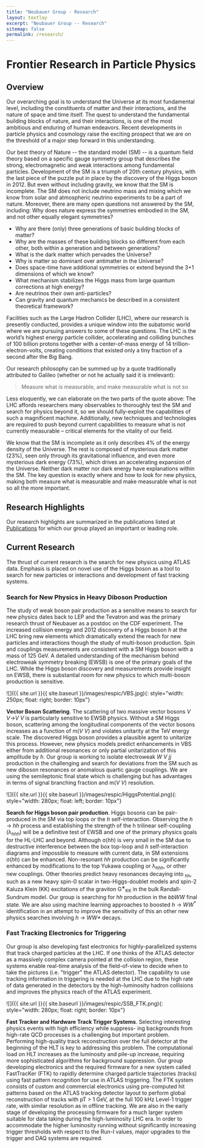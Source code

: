 ```yaml
---
title: "Neubauer Group - Research"
layout: textlay
excerpt: "Neubauer Group -- Research"
sitemap: false
permalink: /research/
---
```


# Frontier Research in Particle Physics

## Overview

Our overarching goal is to understand the Universe at its most fundamental level, including the constituents of matter and their interactions, and the nature of space and time itself. The quest to understand the fundamental building blocks of nature, and their interactions, is one of the most ambitious and enduring of human endeavors. Recent developments in particle physics and cosmology raise the exciting prospect that we are on the threshold of a major step forward in this understanding.

Our best theory of Nature -- the standard model (SM) --  is a quantum field theory based on a specific gauge symmetry group that describes the strong, electromagnetic and weak interactions among fundamental particles. Development of the SM is a triumph of 20th century physics, with the last piece of the puzzle put in place by the discovery of the Higgs boson in 2012. But even without including gravity, we know that the SM is incomplete. The SM does not include neutrino mass and mixing which we know from solar and atmospheric neutrino experiments to be a part of nature. Moreover, there are many open questions not answered by the SM, including: Why does nature express the symmetries embodied in the SM, and not other equally elegant symmetries?

* Why are there (only) three generations of basic building blocks of matter?
* Why are the masses of these building blocks so different from each other, both within a generation and between generations?
* What is the dark matter which pervades the Universe?
* Why is matter so dominant over antimatter in the Universe?
* Does space-time have additional symmetries or extend beyond the 3+1 dimensions of which we know?
* What mechanism stabilizes the Higgs mass from large quantum corrections at high energy?
* Are neutrinos their own anti-particles?
* Can gravity and quantum mechanics be described in a consistent theoretical framework?

Facilities such as the Large Hadron Collider (LHC), where our research is presently conducted, provides a unique window into the subatomic world where we are pursuing answers to some of these questions. The LHC is the world’s highest energy particle collider, accelerating and colliding bunches of 100 billion protons together with a center-of-mass energy of 14 trillion- electron-volts, creating conditions that existed only a tiny fraction of a second after the Big Bang.

Our research philosophy can be summed up by a quote traditionally attributed to Galileo (whether or not he actually said it is irrelevant):

> Measure what is measurable, and make measurable what is not so

Less eloquently, we can elaborate on the two parts of the quote above: The LHC affords researchers many observables to thoroughly test the SM and search for physics beyond it, so we should fully-exploit the capabilities of such a magnificent machine. Additionally, new techniques and technologies are required to push beyond current capabilities to measure what is not currently measurable – critical elements for the vitality of our field.

We know that the SM is incomplete as it only describes 4% of the energy density of the Universe. The rest is composed of mysterious dark matter (23%), seen only through its gravitational influence, and even more mysterious dark energy (73%), which drives an accelerating expansion of the Universe. Neither dark matter nor dark energy have explanations within the SM. The key question is exactly where and how to look for new physics, making both measure what is measurable and make measurable what is not so all the more important.

## Research Highlights

Our research highlights are summarized in the publications listed at <a href="{{ site.url }}{{ site.baseurl }}/publications">Publications</a> for which our group played an important or leading role.

## Current Research

The thrust of current research is the search for new physics using ATLAS data. Emphasis is placed on novel use of the Higgs boson as a tool to search for new particles or interactions and development of fast tracking systems.

### Search for New Physics in Heavy Diboson Production

The study of weak boson pair production as a sensitive means to search for new physics dates back to LEP and the Tevatron and was the primary research thrust of Neubauer as a postdoc on the CDF experiment. The increased collision energy and 2012 discovery of a Higgs boson <i>h</i> at the LHC bring new elements which dramatically extend the reach for new particles and interactions though the study of multi-boson production. Spin and couplings measurements are consistent with a SM Higgs boson with a mass of 125 GeV. A detailed understanding of the mechanism behind electroweak symmetry breaking (EWSB) is one of the primary goals of the LHC. While the Higgs boson discovery and measurements provide insight on EWSB, there is substantial room for new physics to which multi-boson production is sensitive.

![]({{ site.url }}{{ site.baseurl }}/images/respic/VBS.jpg){: style="width: 250px; float: right; border: 10px"}

<b>Vector Boson Scattering</b>. The scattering of two massive vector bosons <i>V V</i>→<i>V V</i> is particularly sensitive to EWSB physics. Without a SM Higgs boson, scattering among the longitudinal components of the vector bosons increases as a function of m(<i>V V</i>) and violates unitarity at the TeV energy scale. The discovered Higgs boson provides a plausible agent to unitarize this process. However, new physics models predict enhancements in VBS either from additional resonances or only partial unitarization of this amplitude by <i>h</i>. Our group is working to isolate electroweak <i>W V jj</i> production in the challenging and search for deviations from the SM such as new diboson resonances or anomalous quartic gauge couplings. We are using the semileptonic final state which is challenging but has advantages in terms of signal branching fraction and m(<i>V V</i>) resolution.

![]({{ site.url }}{{ site.baseurl }}/images/respic/HiggsPotential.png){: style="width: 280px; float: left; border: 10px"}

<b>Search for Higgs boson pair production</b>. Higgs bosons can be pair-produced in the SM via top loops or the <i>h</i> self-interaction. Observing the <i>h</i> → <i>hh</i> process and establishing the strength of the h trilinear self-coupling (λ<sub><i>hhh</i></sub>) will be a definitive test of EWSB and one of the primary physics goals for the HL-LHC and beyond. Although σ(<i>hh</i>) is very small in the SM due to destructive interference between the box top-loop and <i>h</i> self-interaction diagrams and impossible to measure with current data, in SM extensions σ(<i>hh</i>) can be enhanced. Non-resonant <i>hh</i> production can be significantly enhanced by modifications to the top Yukawa coupling or λ<sub><i>hhh</i></sub>, or other new couplings. Other theories predict heavy resonances decaying into <sub>hh</sub>, such as a new heavy spin-0 scalar in two-Higgs-doublet models and spin-2 Kaluza Klein (KK) excitations of the graviton G<sup>∗</sup><sub>KK</sub> in the bulk Randall-Sundrum model. Our group is searching for <i>hh</i> production in the <i>bbWW</i> final state. We are also using machine learning approaches to boosted <i>h</i> → <i>WW<sup>\*</sup></i> identification in an attempt to improve the sensitivity of this an other new physics searches involving <i>h</i> → <i>WW\*</i> decays.

### Fast Tracking Electronics for Triggering

Our group is also developing fast electronics for highly-parallelized systems that track charged particles at the LHC. If one thinks of the ATLAS detector as a massively complex camera pointed at the collision region, these systems enable real-time analysis of the field-of-view to decide when to take the pictures (i.e. "trigger" the ATLAS detector). The capability to use tracking information in triggering is needed at the LHC due to the high rate of data generated in the detectors by the high-luminosity hadron collisions and improves the physics reach of the ATLAS experiment.

![]({{ site.url }}{{ site.baseurl }}/images/respic/SSB_FTK.png){: style="width: 280px; float: right; border: 10px"}

<b>Fast Tracker and Hardware Track Trigger Systems</b>. Selecting interesting physics events with high efficiency while suppress- ing backgrounds from high-rate QCD processes is a challenging but important problem. Performing high-quality track reconstruction over the full detector at the beginning of the HLT is key to addressing this problem. The computational load on HLT increases as the luminosity and pile-up increase, requiring more sophisticated algorithms for background suppression. Our group developing electronics and the required firmware for a new system called FastTracKer (FTK) to rapidly determine charged particle trajectories (tracks) using fast pattern recognition for use in ATLAS triggering. The FTK system consists of custom and commercial electronics using pre-computed hit patterns based on the ATLAS tracking detector layout to perform global reconstruction of tracks with pT > 1 GeV, at the full 100 kHz Level-1 trigger rate, with similar resolution as in offline tracking. We are also in the early stage of developing the processing firmware for a much larger system suitable for data taking during the high-luminosity LHC era. In order to accommodate the higher luminosity running without significantly increasing trigger thresholds with respect to the Run-I values, major upgrades to the trigger and DAQ systems are required.

